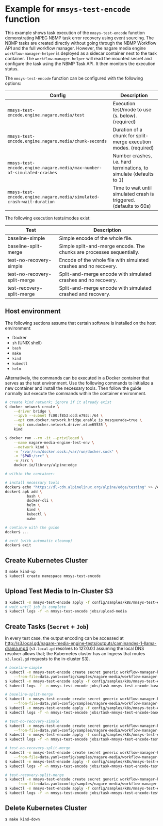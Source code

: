 # Example for `mmsys-test-encode` function

This example shows task execution of the `mmsys-test-encode` function demonstrating MPEG NBMP task error recovery using event sourcing. The NBMP tasks are created directly without going through the NBMP Workflow API and the full workflow manager. However, the nagare media engine `workflow-manager-helper` is deployed as a sidecar container next to the task container. The `workflow-manager-helper` will read the mounted secret and configure the task using the NBMP Task API. It then monitors the execution status.

The `mmsys-test-encode` function can be configured with the following options:

| Config                                                                  | Description                                                         |
| ----------------------------------------------------------------------- | ------------------------------------------------------------------- |
| `mmsys-test-encode.engine.nagare.media/test`                            | Execution test/mode to use (s. below). (required)                   |
| `mmsys-test-encode.engine.nagare.media/chunk-seconds`                   | Duration of a chunk for split-merge execution modes. (required)     |
| `mmsys-test-encode.engine.nagare.media/max-number-of-simulated-crashes` | Number crashes, i.e. hard terminations, to simulate (defaults to 1) |
| `mmsys-test-encode.engine.nagare.media/simulated-crash-wait-duration`   | Time to wait until simulated crash is triggered. (defaults to 60s) |

The following execution tests/modes exist:

| Test                         | Description                                                           |
| ---------------------------- | --------------------------------------------------------------------- |
| baseline-simple              | Simple encode of the whole file.                                      |
| baseline-split-merge         | Simple split-and-merge encode. The chunks are processes sequentially. |
| test-no-recovery-simple      | Encode of the whole file with simulated crashes and no recovery.      |
| test-no-recovery-split-merge | Split-and-merge encode with simulated crashes and no recovery.        |
| test-recovery-split-merge    | Split-and-merge encode with simulated crashed and recovery.           |

## Host environment

The following sections assume that certain software is installed on the host environment:

* Docker
* `sh` (UNIX shell)
* `bash`
* `make`
* `kind`
* `kubectl`
* `helm`

Alternatively, the commands can be executed in a Docker container that serves as the test environment. Use the following commands to initialize a new container and install the necessary tools. Then follow the guide normally but execute the commands within the container environment.

```sh
# create kind network; ignore if it already exist
$ docker network create \
    --driver bridge \
    --ipv6 --subnet fc00:f853:ccd:e793::/64 \
    --opt com.docker.network.bridge.enable_ip_masquerade=true \
    --opt com.docker.network.driver.mtu=65535 \
    kind

$ docker run --rm -it --privileged \
    --name nagare-media-engine-test-env \
    --network kind \
    -v "/var/run/docker.sock:/var/run/docker.sock" \
    -v "$PWD:/src" \
    -w /src \
    docker.io/library/alpine:edge

# within the container:

# install necessary tools
docker$ echo "https://dl-cdn.alpinelinux.org/alpine/edge/testing" >> /etc/apk/repositories
docker$ apk add \
          bash \
          docker-cli \
          helm \
          kind \
          kubectl \
          make

# continue with the guide
docker$ ...

# exit (with automatic cleanup)
docker$ exit
```

## Create Kubernetes Cluster

```sh
$ make kind-up
$ kubectl create namespace mmsys-test-encode
```

## Upload Test Media to In-Cluster S3

```sh
$ kubectl -n mmsys-test-encode apply -f config/samples/k8s/mmsys-test-encode/job-upload-media.yaml
# wait until job is complete
$ kubectl logs -f -n mmsys-test-encode jobs/upload-media
```

## Create Tasks (`Secret` + `Job`)

In every test case, the output encoding can be accessed at <http://s3.local.gd/nagare-media-engine-tests/outputs/caminandes-1-llama-drama.mp4> (`s3.local.gd` resolves to 127.0.0.1 assuming the local DNS resolver allows that; the Kubernetes cluster has an Ingress that routes `s3.local.gd` requests to the in-cluster S3).

```sh
# baseline-simple
$ kubectl -n mmsys-test-encode create secret generic workflow-manager-helper-data-mmsys-test-encode-baseline-simple \
    --from-file=data.yaml=config/samples/nagare-media/workflow-manager-helper-data_mmsys-test-encode-baseline-simple.yaml
$ kubectl -n mmsys-test-encode apply -f config/samples/k8s/mmsys-test-encode/job-task-mmsys-test-encode-baseline-simple.yaml
$ kubectl logs -f -n mmsys-test-encode jobs/task-mmsys-test-encode-baseline-simple -c function

# baseline-split-merge
$ kubectl -n mmsys-test-encode create secret generic workflow-manager-helper-data-mmsys-test-encode-baseline-split-merge \
    --from-file=data.yaml=config/samples/nagare-media/workflow-manager-helper-data_mmsys-test-encode-baseline-split-merge.yaml
$ kubectl -n mmsys-test-encode apply -f config/samples/k8s/mmsys-test-encode/job-task-mmsys-test-encode-baseline-split-merge.yaml
$ kubectl logs -f -n mmsys-test-encode jobs/task-mmsys-test-encode-baseline-split-merge -c function

# test-no-recovery-simple
$ kubectl -n mmsys-test-encode create secret generic workflow-manager-helper-data-mmsys-test-encode-test-no-recovery-simple \
    --from-file=data.yaml=config/samples/nagare-media/workflow-manager-helper-data_mmsys-test-encode-test-no-recovery-simple.yaml
$ kubectl -n mmsys-test-encode apply -f config/samples/k8s/mmsys-test-encode/job-task-mmsys-test-encode-test-no-recovery-simple.yaml
$ kubectl logs -f -n mmsys-test-encode jobs/task-mmsys-test-encode-test-no-recovery-simple -c function

# test-no-recovery-split-merge
$ kubectl -n mmsys-test-encode create secret generic workflow-manager-helper-data-mmsys-test-encode-test-no-recovery-split-merge \
    --from-file=data.yaml=config/samples/nagare-media/workflow-manager-helper-data_mmsys-test-encode-test-no-recovery-split-merge.yaml
$ kubectl -n mmsys-test-encode apply -f config/samples/k8s/mmsys-test-encode/job-task-mmsys-test-encode-test-no-recovery-split-merge.yaml
$ kubectl logs -f -n mmsys-test-encode jobs/task-mmsys-test-encode-test-no-recovery-split-merge -c function

# test-recovery-split-merge
$ kubectl -n mmsys-test-encode create secret generic workflow-manager-helper-data-mmsys-test-encode-test-recovery-split-merge \
    --from-file=data.yaml=config/samples/nagare-media/workflow-manager-helper-data_mmsys-test-encode-test-recovery-split-merge.yaml
$ kubectl -n mmsys-test-encode apply -f config/samples/k8s/mmsys-test-encode/job-task-mmsys-test-encode-test-recovery-split-merge.yaml
$ kubectl logs -f -n mmsys-test-encode jobs/task-mmsys-test-encode-test-recovery-split-merge -c function
```

## Delete Kubernetes Cluster

```sh
$ make kind-down
```
